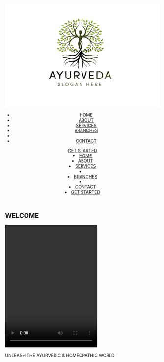 <!DOCTYPE html>
<html lang="en">
<head>
    <meta charset="UTF-8">
    <meta name="viewport" content="width=device-width, initial-scale=1.0">
    <title>ayurveda and homeopathic awreness</title>
    <link rel="stylesheet" href="desktop.css">
    <link rel="stylesheet" href="https://cdnjs.cloudflare.com/ajax/libs/font-awesome/6.4.2/css/all.min.css" integrity="sha512-z3gLpd7yknf1YoNbCzqRKc4qyor8gaKU1qmn+CShxbuBusANI9QpRohGBreCFkKxLhei6S9CQXFEbbKuqLg0DA==" crossorigin="anonymous" referrerpolicy="no-referrer" />
</head>
<body>
    <header>
    <nav id="navbar">
        <div id="logo">
            <img src="ayurved_logo-removebg-preview.png" alt="ayurved and homeopathic logo">
        </div>
        <ul>
            <li class="item"><a href="#home">HOME</a></li>
            <li class="item"><a href="#about-section">ABOUT</a></li>
            <li class="item"><a href="#services-container">SERVICES </a></li>
            <li class="item"><a href="#branch-section"> BRANCHES</a><li>
            <li class="item"><a href="#contact">CONTACT</a></li>
            
 </ul>
        <a href="#" class="action-btn">GET STARTED</a>
        <div class="toogle_btn">
            <i class="fa-solid fa-bars"></i>
        </div>
    </nav>
        <div class="dropdown_menu ">
        <li class="item"><a href="#home">HOME</a></li>
        <li class="item"><a href="#about-section">ABOUT</a></li>
        <li class="item"><a href="#services-container">SERVICES</a><li>
        <li class="item"><a href="#branch-section"> BRANCHES</a><li>
        <li class="item"><a href="#contact">CONTACT</a></li>
        <li><a href="#" class="action-btn">GET STARTED</a></li>
    </div>
</header>

</header>
</header>

<main>
    <section id="hero">
        <h1>WELCOME</h1>
        <video id="video" src="What Is Ayurveda How to Get Started.mp4" width="300px" height="400px" autoplay></video>
        <p>UNLEASH THE AYURVEDIC & HOMEOPATHIC WORLD</p>
    </section>
</main>

<section id="ayurvedic">

</section>

<!-- JAVASCRIPT  -->
<script>
    const toggleBtn = document.querySelector('.toogle_btn')
    const toggleBtnIcon = document.querySelector('.toogle_btn i')
    const dropDownmenu = document.querySelector('.dropdown_menu')

    toggleBtn.onclick =function(){
        dropDownmenu.classList.toggle('open')
        const isOpen = dropDownmenu.classList.contains('open')

        toggleBtnIcon.classList = isOpen
        ? 'fa-solid fa-xmark'
        : 'fa-solid fa-bars'
    }
</script>

</body>
</html>
